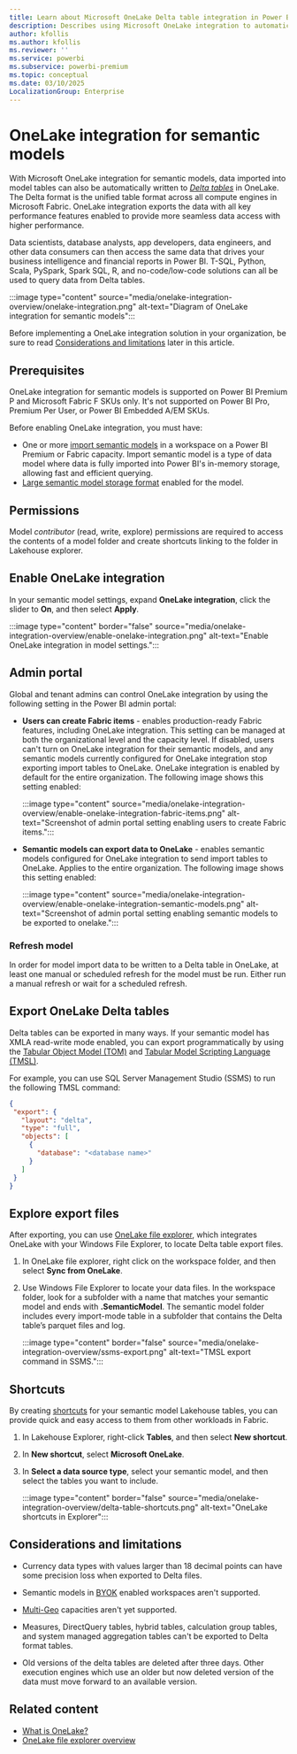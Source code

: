```yaml
---
title: Learn about Microsoft OneLake Delta table integration in Power BI and Microsoft Fabric
description: Describes using Microsoft OneLake integration to automatically write import data into Delta tables.
author: kfollis
ms.author: kfollis
ms.reviewer: ''
ms.service: powerbi
ms.subservice: powerbi-premium
ms.topic: conceptual
ms.date: 03/10/2025
LocalizationGroup: Enterprise
---
```

# OneLake integration for semantic models

With Microsoft OneLake integration for semantic models, data imported into model tables can also be automatically written to [*Delta tables*](/azure/databricks/introduction/delta-comparison) in OneLake. The Delta format is the unified table format across all compute engines in Microsoft Fabric. OneLake integration exports the data with all key performance features enabled to provide more seamless data access with higher performance.

Data scientists, database analysts, app developers, data engineers, and other data consumers can then access the same data that drives your business intelligence and financial reports in Power BI. T-SQL, Python, Scala, PySpark, Spark SQL, R, and no-code/low-code solutions can all be used to query data from  Delta tables.

:::image type="content" source="media/onelake-integration-overview/onelake-integration.png" alt-text="Diagram of OneLake integration for semantic models":::

Before implementing a OneLake integration solution in your organization, be sure to read [Considerations and limitations](#considerations-and-limitations) later in this article.

## Prerequisites

OneLake integration for semantic models is supported on Power BI Premium P and Microsoft Fabric F SKUs only. It's not supported on Power BI Pro, Premium Per User, or Power BI Embedded A/EM SKUs.

Before enabling OneLake integration, you must have:

- One or more [import semantic models](/fabric/get-started/direct-lake-overview#comparison-to-other-storage-modes) in a workspace on a Power BI Premium or Fabric capacity. Import semantic model is a type of data model where data is fully imported into Power BI's in-memory storage, allowing fast and efficient querying.
- [Large semantic model storage format](service-premium-large-models.md) enabled for the model.

## Permissions

Model *contributor* (read, write, explore) permissions are required to access the contents of a model folder and create shortcuts linking to the folder in Lakehouse explorer.

## Enable OneLake integration

In your semantic model settings, expand **OneLake integration**, click the slider to **On**, and then select **Apply**.

:::image type="content" border="false" source="media/onelake-integration-overview/enable-onelake-integration.png" alt-text="Enable OneLake integration in model settings.":::

## Admin portal

Global and tenant admins can control OneLake integration by using the following setting in the Power BI admin portal: 

* **Users can create Fabric items** - enables production-ready Fabric features, including OneLake integration. This setting can be managed at both the organizational level and the capacity level. If disabled, users can't turn on OneLake integration for their semantic models, and any semantic models currently configured for OneLake integration stop exporting import tables to OneLake. OneLake integration is enabled by default for the entire organization. The following image shows this setting enabled:

    :::image type="content" source="media/onelake-integration-overview/enable-onelake-integration-fabric-items.png" alt-text="Screenshot of admin portal setting enabling users to create Fabric items.":::

* **Semantic models can export data to OneLake** - enables semantic models configured for OneLake integration to send import tables to OneLake. Applies to the entire organization. The following image shows this setting enabled:

    :::image type="content" source="media/onelake-integration-overview/enable-onelake-integration-semantic-models.png" alt-text="Screenshot of admin portal setting enabling semantic models to be exported to onelake.":::

### Refresh model

In order for model import data to be written to a Delta table in OneLake, at least one manual or scheduled refresh for the model must be run. Either run a manual refresh or wait for a scheduled refresh.

## Export OneLake Delta tables

Delta tables can be exported in many ways. If your semantic model has XMLA read-write mode enabled, you can export programmatically by using the [Tabular Object Model (TOM)](/analysis-services/tom/introduction-to-the-tabular-object-model-tom-in-analysis-services-amo?view=power-bi-premium-current&preserve-view=true) and [Tabular Model Scripting Language (TMSL)](/analysis-services/tmsl/tabular-model-scripting-language-tmsl-reference?view=power-bi-premium-current&preserve-view=true).

For example, you can use SQL Server Management Studio (SSMS) to run the following TMSL command:

```json
{  
 "export": {  
   "layout": "delta",
   "type": "full",  
   "objects": [  
     {  
       "database": "<database name>"  
     }  
   ]  
 }  
}

```

## Explore export files

After exporting, you can use [OneLake file explorer](https://go.microsoft.com/fwlink/?linkid=2235671), which integrates OneLake with your Windows File Explorer, to locate Delta table export files.

1. In OneLake file explorer, right click on the workspace folder, and then select **Sync from OneLake**.

1. Use Windows File Explorer to locate your data files. In the workspace folder, look for a subfolder with a name that matches your semantic model and ends with **.SemanticModel**. The semantic model folder includes every import-mode table in a subfolder that contains the Delta table’s parquet files and log.

    :::image type="content" border="false" source="media/onelake-integration-overview/ssms-export.png" alt-text="TMSL export command in SSMS.":::

## Shortcuts

By creating [shortcuts](/fabric/onelake/onelake-shortcuts) for your semantic model Lakehouse tables, you can provide quick and easy access to them from other workloads in Fabric.

1. In Lakehouse Explorer, right-click **Tables**, and then select **New shortcut**.

1. In **New shortcut**, select **Microsoft OneLake**.  

1. In **Select a data source type**, select your semantic model, and then select the tables you want to include.

    :::image type="content" border="false" source="media/onelake-integration-overview/delta-table-shortcuts.png" alt-text="OneLake shortcuts in Explorer":::

## Considerations and limitations

- Currency data types with values larger than 18 decimal points can have some precision loss when exported to Delta files.

- Semantic models in [BYOK](service-encryption-byok.md) enabled workspaces aren't supported.

- [Multi-Geo](/fabric/admin/service-admin-premium-multi-geo) capacities aren't yet supported.

- Measures, DirectQuery tables, hybrid tables, calculation group tables, and system managed aggregation tables can't be exported to Delta format tables.

- Old versions of the delta tables are deleted after three days. Other execution engines which use an older but now deleted version of the data must move forward to an available version.

## Related content

- [What is OneLake?](/fabric/onelake/onelake-overview)  
- [OneLake file explorer overview](/fabric/onelake/onelake-file-explorer)  
